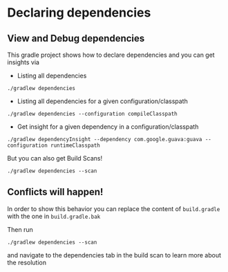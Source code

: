 # Declaring dependencies

## View and Debug dependencies

This gradle project shows how to declare dependencies and you can get insights via

* Listing all dependencies 

```
./gradlew dependencies
```

* Listing all dependencies for a given configuration/classpath

```
./gradlew dependencies --configuration compileClasspath
```

* Get insight for a given dependency in a configuration/classpath

```
./gradlew dependencyInsight --dependency com.google.guava:guava --configuration runtimeClasspath
```

But you can also get Build Scans!

```
./gradlew dependencies --scan
```

## Conflicts will happen!

In order to show this behavior you can replace the content of `build.gradle` with the one in `build.gradle.bak`

Then run


```
./gradlew dependencies --scan
```

and navigate to the dependencies tab in the build scan to learn more about the resolution